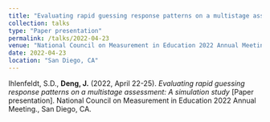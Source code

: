 ```yaml
---
title: "Evaluating rapid guessing response patterns on a multistage assessment: A simulation study"
collection: talks
type: "Paper presentation"
permalink: /talks/2022-04-23
venue: "National Council on Measurement in Education 2022 Annual Meeting"
date: 2022-04-23
location: "San Diego, CA"
---
```



Ihlenfeldt, S.D., **Deng, J.** (2022, April 22-25). <i>Evaluating rapid guessing response patterns on a multistage assessment: A simulation study</i> [Paper presentation]. National Council on Measurement in Education 2022 Annual Meeting., San Diego, CA.
